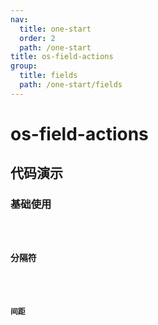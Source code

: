 ```yaml
---
nav:
  title: one-start
  order: 2
  path: /one-start
title: os-field-actions
group:
  title: fields
  path: /one-start/fields
---
```


# os-field-actions

## 代码演示

### 基础使用

<code src="../demos/field-actions/simple.tsx" />

### 分隔符

<code src="../demos/field-actions/split.tsx" />

### 间距

<code src="../demos/field-actions/gap.tsx" />

<API exports='["Settings"]' src="../components/fields/actions.tsx"></API>
